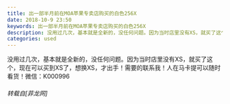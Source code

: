 ```yaml
---
title: 出一部半月前在MOA苹果专卖店购买的白色256X
date: 2018-10-9 23:50
keywords: 出一部半月前在MOA苹果专卖店购买的白色256X
description: 没用过几次，基本就是全新的，没任何问题。因为当时店里没有XS，就买了这个，现在可以买到XS了，想换XS，才出手！需要的联系我！人在马卡提可以随时看货！微信：K000996
categories: used
---
```

<td class="t_f" id="postmessage_1984983">

没用过几次，基本就是全新的，没任何问题。因为当时店里没有XS，就买了这个，现在可以买到XS了，想换XS，才出手！需要的联系我！人在马卡提可以随时看货！微信：K000996</td>
###### 转载自[菲龙网]